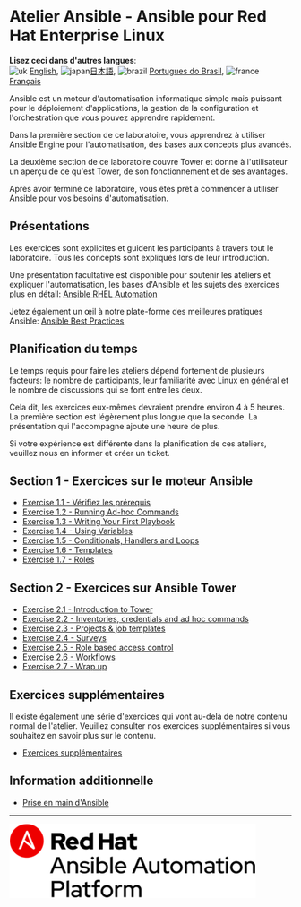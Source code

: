 # Atelier Ansible - Ansible pour Red Hat Enterprise Linux

**Lisez ceci dans d'autres langues**: 
<br>![uk](../../../images/uk.png) [English](README.md),  ![japan](../../../images/japan.png)[日本語](README.ja.md), ![brazil](../../../images/brazil.png) [Portugues do Brasil](README.pt-br.md), ![france](../../../images/fr.png) [Français](README.fr.md)
</br>

Ansible est un moteur d'automatisation informatique simple mais puissant pour le déploiement d'applications, la gestion de la configuration et l'orchestration que vous pouvez apprendre rapidement.

Dans la première section de ce laboratoire, vous apprendrez à utiliser Ansible Engine pour l'automatisation, des bases aux concepts plus avancés.

La deuxième section de ce laboratoire couvre Tower et donne à l'utilisateur un aperçu de ce qu'est Tower, de son fonctionnement et de ses avantages.

Après avoir terminé ce laboratoire, vous êtes prêt à commencer à utiliser Ansible pour vos besoins d'automatisation.

## Présentations

Les exercices sont explicites et guident les participants à travers tout le laboratoire. Tous les concepts sont expliqués lors de leur introduction.

Une présentation facultative est disponible pour soutenir les ateliers et expliquer l'automatisation, les bases d'Ansible et les sujets des exercices plus en détail:
[Ansible RHEL Automation](../../decks/ansible_rhel.pdf)

Jetez également un œil à notre plate-forme des meilleures pratiques Ansible:
[Ansible Best Practices](../../decks/ansible_best_practices.pdf)

## Planification du temps


Le temps requis pour faire les ateliers dépend fortement de plusieurs facteurs: le nombre de participants, leur familiarité avec Linux en général et le nombre de discussions qui se font entre les deux.

Cela dit, les exercices eux-mêmes devraient prendre environ 4 à 5 heures. La première section est légèrement plus longue que la seconde. La présentation qui l'accompagne ajoute une heure de plus.

Si votre expérience est différente dans la planification de ces ateliers, veuillez nous en informer et créer un ticket.


## Section 1 - Exercices sur le moteur Ansible

 - [Exercise 1.1 - Vérifiez les prérequis](1.1-setup/README.fr.md)
 - [Exercise 1.2 - Running Ad-hoc Commands](1.2-adhoc/README.fr.md)
 - [Exercise 1.3 - Writing Your First Playbook](1.3-playbook/README.fr.md)
 - [Exercise 1.4 - Using Variables](1.4-variables/README.fr.md)
 - [Exercise 1.5 - Conditionals, Handlers and Loops](1.5-handlers/README.fr.md)
 - [Exercise 1.6 - Templates](1.6-templates/README.fr.md)
 - [Exercise 1.7 - Roles](1.7-role/README.fr.md)

## Section 2 - Exercices sur Ansible Tower

 - [Exercise 2.1 - Introduction to Tower](2.1-intro/README.fr.md)
 - [Exercise 2.2 - Inventories, credentials and ad hoc commands](2.2-cred/README.fr.md)
 - [Exercise 2.3 - Projects & job templates](2.3-projects/README.fr.md)
 - [Exercise 2.4 - Surveys](2.4-surveys/README.fr.md)
 - [Exercise 2.5 - Role based access control](2.5-rbac/README.fr.md)
 - [Exercise 2.6 - Workflows](2.6-workflows/README.fr.md)
 - [Exercise 2.7 - Wrap up](2.7-wrap/README.fr.md)

## Exercices supplémentaires

Il existe également une série d'exercices qui vont au-delà de notre contenu normal de l'atelier. Veuillez consulter nos exercices supplémentaires si vous souhaitez en savoir plus sur le contenu.

 - [Exercices supplémentaires](supplemental)

## Information additionnelle

 - [Prise en main d'Ansible](http://docs.ansible.com/ansible/latest/intro_getting_started.html)

---
![Red Hat Ansible Automation](../../images/rh-ansible-automation-platform.png)

